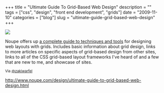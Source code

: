 +++
title = "Ultimate Guide To Grid-Based Web Design"
description = ""
tags = ["css", "design", "front end development", "grids"]
date = "2009-11-10"
categories = ["blog"]
slug = "ultimate-guide-grid-based-web-design"
+++



  <div class="notebook-screenshot"><a href="http://www.noupe.com/design/ultimate-guide-to-grid-based-web-design.html"><img src="/media/bluga/wt4af9cebbf15ff_large.jpg"/></a></div><p>Noupe offers up <a href="http://www.noupe.com/design/ultimate-guide-to-grid-based-web-design.html">a complete guide to techniques and tools</a> for designing web layouts with grids. Includes basic information about grid design, links to more articles on specific aspects of grid-based design from other sites, links to all of the CSS grid-based layout frameworks I've heard of and a few that are new to me, and showcase of sites.</p>

<p><small>Via <a href="http://twitter.com/zakiwarfel/status/5598528874">@zakiwarfel</a></small></p>

    
  <a href="http://www.noupe.com/design/ultimate-guide-to-grid-based-web-design.html">http://www.noupe.com/design/ultimate-guide-to-grid-based-web-design.html</a>
